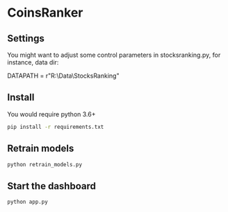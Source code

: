 # CoinsRanker

## Settings

You might want to adjust some control parameters in stocksranking.py, for instance, data dir:

DATAPATH = r"R:\Data\StocksRanking"

## Install

You would require python 3.6+

```bash
pip install -r requirements.txt
```

## Retrain models

```bash
python retrain_models.py
```


## Start the dashboard

```bash
python app.py
```